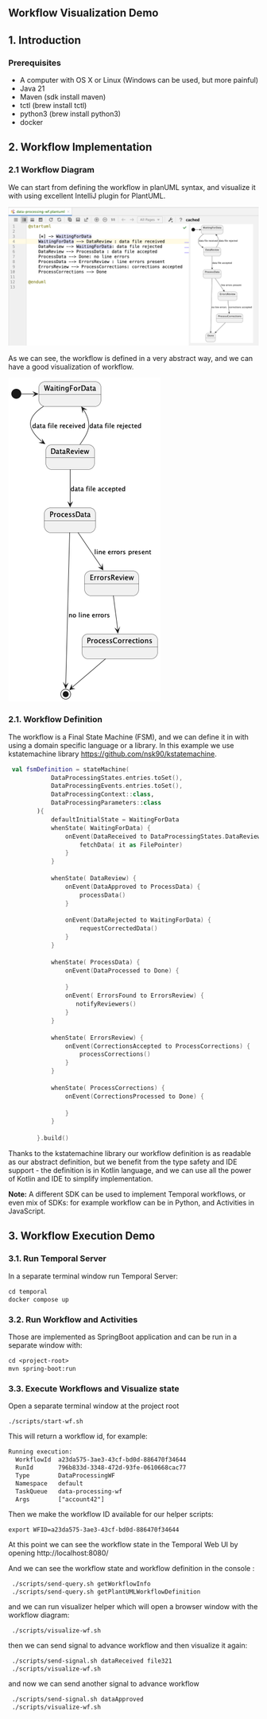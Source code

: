 Workflow Visualization Demo
----

## 1. Introduction

### Prerequisites

 
* A computer with OS X or Linux (Windows can be used, but more painful)
* Java 21
* Maven (sdk install maven)
* tctl (brew install tctl)
* python3 (brew install python3)
* docker

## 2. Workflow Implementation

### 2.1 Workflow Diagram

We can start from defining the workflow in planUML syntax, and visualize it with
using excellent IntelliJ plugin for PlantUML.

![Abstract Workflow Definition](./docs/wf-definition-with-plantUML.png)

As we can see, the workflow is defined in a very abstract way, and we can have a good
visualization of workflow.

![Workflow Diagram](./docs/data-processing-wf.png)

### 2.1. Workflow Definition

The workflow is a Final State Machine (FSM), and we can define it in with using a domain
specific language or a library. In this example we use kstatemachine library https://github.com/nsk90/kstatemachine.

```kotlin
 val fsmDefinition = stateMachine(
            DataProcessingStates.entries.toSet(),
            DataProcessingEvents.entries.toSet(),
            DataProcessingContext::class,
            DataProcessingParameters::class
        ){
            defaultInitialState = WaitingForData
            whenState( WaitingForData) {
                onEvent(DataReceived to DataProcessingStates.DataReview) {
                    fetchData( it as FilePointer)
                }
            }

            whenState( DataReview) {
                onEvent(DataApproved to ProcessData) {
                    processData()
                }

                onEvent(DataRejected to WaitingForData) {
                    requestCorrectedData()
                }
            }

            whenState( ProcessData) {
                onEvent(DataProcessed to Done) {

                }
                onEvent( ErrorsFound to ErrorsReview) {
                   notifyReviewers()
                }
            }

            whenState( ErrorsReview) {
                onEvent(CorrectionsAccepted to ProcessCorrections) {
                    processCorrections()
                }
            }

            whenState( ProcessCorrections) {
                onEvent(CorrectionsProcessed to Done) {

                }
            }

        }.build()
```

Thanks to the kstatemachine library our workflow definition is as readable as our
abstract definition, but we benefit from the type safety and IDE support - the definition
is in Kotlin language, and we can use all the power of Kotlin and IDE to
simplify implementation.


**Note:** A different SDK can be used to implement Temporal workflows, or even mix of SDKs:
for example workflow can be in Python, and Activities in JavaScript.

## 3. Workflow Execution Demo

### 3.1. Run Temporal Server

In a separate terminal window run Temporal Server:

```shell
cd temporal
docker compose up
```

### 3.2. Run Workflow and Activities

Those are implemented as SpringBoot application and can be run in a separate window with:

```shell
cd <project-root>
mvn spring-boot:run
```

### 3.3. Execute Workflows and Visualize state

Open a separate terminal window at the project root

```shell
./scripts/start-wf.sh
```
This will return a workflow id, for example:

```shell
Running execution:
  WorkflowId  a23da575-3ae3-43cf-bd0d-886470f34644
  RunId       796b833d-3348-472d-93fe-0610668cac77  
  Type        DataProcessingWF                      
  Namespace   default                               
  TaskQueue   data-processing-wf                    
  Args        ["account42"] 
```  


Then we make the workflow ID available for our helper scripts:

```shell    
export WFID=a23da575-3ae3-43cf-bd0d-886470f34644
```

At this point we can see the workflow state in the Temporal Web UI by 
opening http://localhost:8080/

And we can see the workflow state and workflow definition in the console :

```shell
 ./scripts/send-query.sh getWorkflowInfo 
 ./scripts/send-query.sh getPlantUMLWorkflowDefinition
```

and we can run visualizer helper which will open a browser window with the workflow diagram:

```shell
 ./scripts/visualize-wf.sh
```

then we can send signal to advance workflow and then visualize it again:

```shell
 ./scripts/send-signal.sh dataReceived file321
 ./scripts/visualize-wf.sh
```

and now we can send another signal to advance workflow

```shell
 ./scripts/send-signal.sh dataApproved
 ./scripts/visualize-wf.sh
```
